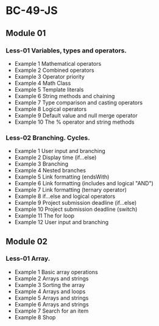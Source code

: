 # BC-49-JS

## Module 01

### Less-01 Variables, types and operators.

-   Example 1 Mathematical operators
-   Example 2 Combined operators
-   Example 3 Operator priority
-   Example 4 Math Class
-   Example 5 Template literals
-   Example 6 String methods and chaining​​⁡
-   Example 7 Type comparison and casting operators
-   Example 8 Logical operators
-   Example 9 Default value and null merge operator​⁡
-   Example 10 The % operator and string methods

### Less-02 Branching. Cycles.

-   Example 1 User input and branching
-   Example 2 Display time (if...else)
-   Example 3 Branching
-   Example 4 Nested branches
-   Example 5 Link formatting (endsWith)
-   Example 6 Link formatting (includes and logical "AND")
-   Example 7 Link formatting (ternary operator)
-   Example 8 if...else and logical operators
-   Example 9 Project submission deadline (if...else)
-   Example 10 Project submission deadline (switch)
-   Example 11 The for loop
-   Example 12 User input and branching

## Module 02

### Less-01 Array.

-   Example 1 Basic array operations
-   Example 2 Arrays and strings
-   Example 3 Sorting the array
-   Example 4 Arrays and loops
-   Example 5 Arrays and strings
-   Example 6 Arrays and strings
-   Example 7 Search for an item
-   Example 8 Shop
